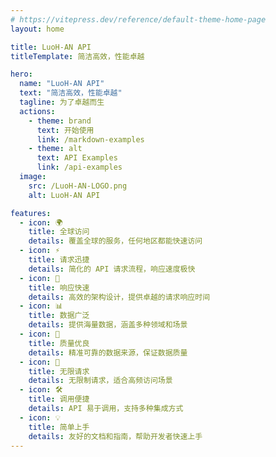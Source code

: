 ```yaml
---
# https://vitepress.dev/reference/default-theme-home-page
layout: home

title: LuoH-AN API
titleTemplate: 简洁高效，性能卓越

hero:
  name: "LuoH-AN API"
  text: "简洁高效，性能卓越"
  tagline: 为了卓越而生
  actions:
    - theme: brand
      text: 开始使用
      link: /markdown-examples
    - theme: alt
      text: API Examples
      link: /api-examples
  image:
    src: /LuoH-AN-LOGO.png
    alt: LuoH-AN API

features:
  - icon: 🌍
    title: 全球访问
    details: 覆盖全球的服务，任何地区都能快速访问
  - icon: ⚡
    title: 请求迅捷
    details: 简化的 API 请求流程，响应速度极快
  - icon: 🚀
    title: 响应快速
    details: 高效的架构设计，提供卓越的请求响应时间
  - icon: 📊
    title: 数据广泛
    details: 提供海量数据，涵盖多种领域和场景
  - icon: 🎯
    title: 质量优良
    details: 精准可靠的数据来源，保证数据质量
  - icon: 🔄
    title: 无限请求
    details: 无限制请求，适合高频访问场景
  - icon: 🛠️
    title: 调用便捷
    details: API 易于调用，支持多种集成方式
  - icon: 💡
    title: 简单上手
    details: 友好的文档和指南，帮助开发者快速上手
---
```


